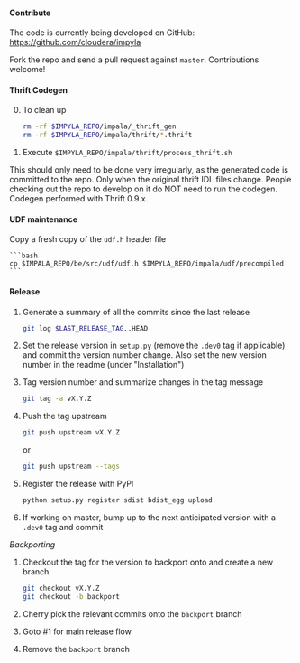 #### Contribute

The code is currently being developed on GitHub: https://github.com/cloudera/impyla

Fork the repo and send a pull request against `master`.  Contributions welcome!


#### Thrift Codegen

0. To clean up

    ```bash
    rm -rf $IMPYLA_REPO/impala/_thrift_gen
    rm -rf $IMPYLA_REPO/impala/thrift/*.thrift
    ```

1. Execute `$IMPYLA_REPO/impala/thrift/process_thrift.sh`

This should only need to be done very irregularly, as the generated code is
committed to the repo.  Only when the original thrift IDL files change. People
checking out the repo to develop on it do NOT need to run the codegen.  Codegen
performed with Thrift 0.9.x.


#### UDF maintenance

Copy a fresh copy of the `udf.h` header file

    ```bash
    cp $IMPALA_REPO/be/src/udf/udf.h $IMPYLA_REPO/impala/udf/precompiled
    ```

#### Release

1. Generate a summary of all the commits since the last release

    ```bash
    git log $LAST_RELEASE_TAG..HEAD
    ```

2. Set the release version in `setup.py` (remove the `.dev0` tag if applicable)
and commit the version number change.  Also set the new version number in the
readme (under "Installation")

3. Tag version number and summarize changes in the tag message

    ```bash
    git tag -a vX.Y.Z
    ```

4. Push the tag upstream

    ```bash
    git push upstream vX.Y.Z
    ```

    or

    ```bash
    git push upstream --tags
    ```

5. Register the release with PyPI

    ```bash
    python setup.py register sdist bdist_egg upload
    ```

6. If working on master, bump up to the next anticipated version with a `.dev0`
tag and commit


*Backporting*

1. Checkout the tag for the version to backport onto and create a new branch

    ```bash
    git checkout vX.Y.Z
    git checkout -b backport
    ```

2. Cherry pick the relevant commits onto the `backport` branch

3. Goto #1 for main release flow

4. Remove the `backport` branch
